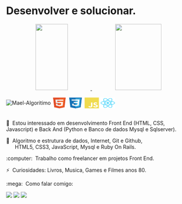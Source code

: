 <h1>Desenvolver e solucionar.</h1>
<div align="center">
  <a href="https://github.com/maelalves">
  <img height="180em" width="42%" src="https://github-readme-stats.vercel.app/api?username=maelalves&show_icons=true&theme=algolia&include_all_commits=true&count_private=true"/>
   
  <img height="180em" width="50%" src="https://github-readme-stats.vercel.app/api/top-langs/?username=maelalves&layout=compact&langs_count=7&theme=algolia"/>
 </a>
 <br>
</div>
<div style="display: inline_block"><br>
 <img align="center" alt="Mael-Algoritimo" height="30" width="40" src="https://cdn.jsdelivr.net/gh/devicons/devicon/icons/thealgorithms/thealgorithms-original.svg"/>
  <img align="center" alt="Mael-HTML" height="30" width="40" src="https://raw.githubusercontent.com/devicons/devicon/master/icons/html5/html5-original.svg">
  <img align="center" alt="Mael-CSS" height="30" width="40" src="https://raw.githubusercontent.com/devicons/devicon/master/icons/css3/css3-original.svg">
  <img align="center" alt="Rafa-Js" height="30" width="40" src="https://raw.githubusercontent.com/devicons/devicon/master/icons/javascript/javascript-plain.svg">
  <img align="center" alt="Mael-React" height="30" width="40" src="https://raw.githubusercontent.com/devicons/devicon/master/icons/react/react-original.svg">
</div>
<br>
<p>
👀 &nbsp;Estou interessado em desenvolvimento Front End (HTML, CSS, Javascript) e Back And (Python e Banco de dados Mysql e Sqlserver).
<br>
<p>
  🌱 &nbsp;Algoritmo e estrutura de dados, Internet, Git e Github,
  <br> &nbsp; &nbsp; &nbsp;  HTML5, CSS3, JavaScript, Mysql e Ruby On Rails.
<br>
 <p>
:computer: &nbsp;Trabalho como freelancer em projetos Front End.
<br>
<p>
⚡ &nbsp;Curiosidades: Livros, Musica, Games e Filmes anos 80.
<br>
<p>
:mega: &nbsp;Como falar comigo:
<br>
<div> 
  <a href="https://instagram.com/maelalves_dev" target="_blank">
   <img src="https://img.shields.io/badge/-Instagram-%23E4405F?style=for-the-badge&logo=instagram&logoColor=white" target="_blank"></a>

 <a href="https://discord.gg/Wbm2hu8G" target="_blank">
   <img src="https://img.shields.io/badge/Discord-7289DA?style=for-the-badge&logo=discord&logoColor=white" target="_blank"></a> 

  <a href = "mailto:ismaelalves@ismaelalves.cloud">
    <img src="https://img.shields.io/badge/-Gmail-%23333?style=for-the-badge&logo=gmail&logoColor=white" target="_blank"></a>
</div>
